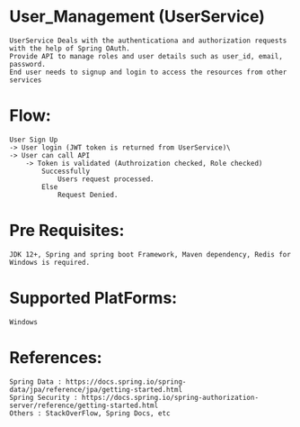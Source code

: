 # User_Management (UserService)
	UserService Deals with the authenticationa and authorization requests with the help of Spring OAuth.
	Provide API to manage roles and user details such as user_id, email, password.
	End user needs to signup and login to access the resources from other services

# Flow:
	User Sign Up 
	-> User login (JWT token is returned from UserService)\
	-> User can call API 
		-> Token is validated (Authroization checked, Role checked)
			Successfully
				Users request processed.
			Else 
				Request Denied.

# Pre Requisites:
	JDK 12+, Spring and spring boot Framework, Maven dependency, Redis for Windows is required.

# Supported PlatForms:
	Windows

# References:
	Spring Data : https://docs.spring.io/spring-data/jpa/reference/jpa/getting-started.html
	Spring Security : https://docs.spring.io/spring-authorization-server/reference/getting-started.html
	Others : StackOverFlow, Spring Docs, etc

